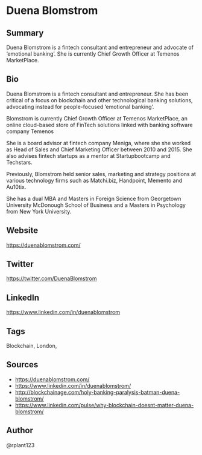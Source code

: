 # Duena Blomstrom

## Summary
Duena Blomstrom is a fintech consultant and entrepreneur and advocate of ‘emotional banking’. She is currently Chief Growth Officer at Temenos MarketPlace. 

## Bio
Duena Blomstrom is a fintech consultant and entrepreneur. She has been critical of a focus on blockchain and other technological banking solutions, advocating instead for people-focused ‘emotional banking’. 

Blomstrom is currently Chief Growth Officer at Temenos MarketPlace, an online cloud-based store of FinTech solutions linked with banking software company Temenos

She is a board advisor at fintech company Meniga, where she she worked as Head of Sales and Chief Marketing Officer between 2010 and 2015. She also advises fintech startups as a mentor at Startupbootcamp and Techstars. 

Previously, Blomstrom held senior sales, marketing and strategy positions at various technology firms such as Matchi.biz, Handpoint, Memento and Au10tix.

She has a dual MBA and Masters in Foreign Science from Georgetown University McDonough School of Business and a Masters in Psychology from New York University. 

## Website
https://duenablomstrom.com/

## Twitter
https://twitter.com/DuenaBlomstrom

## LinkedIn
https://www.linkedin.com/in/duenablomstrom

## Tags
Blockchain, London, 

## Sources
* https://duenablomstrom.com/
* https://www.linkedin.com/in/duenablomstrom/
* http://blockchainage.com/holy-banking-paralysis-batman-duena-blomstrom/
* https://www.linkedin.com/pulse/why-blockchain-doesnt-matter-duena-blomstrom/

## Author
@rplant123
